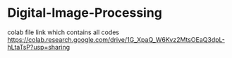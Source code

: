 # Digital-Image-Processing
colab file link which contains all codes
https://colab.research.google.com/drive/1G_XpaQ_W6Kvz2MtsOEaQ3dpL-hLtaTsP?usp=sharing
